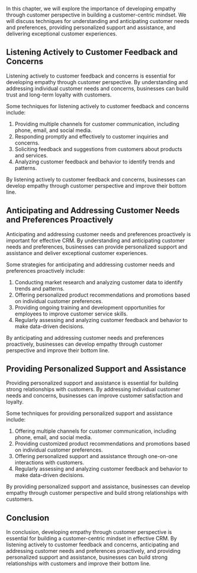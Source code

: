 
In this chapter, we will explore the importance of developing empathy through customer perspective in building a customer-centric mindset. We will discuss techniques for understanding and anticipating customer needs and preferences, providing personalized support and assistance, and delivering exceptional customer experiences.

Listening Actively to Customer Feedback and Concerns
----------------------------------------------------

Listening actively to customer feedback and concerns is essential for developing empathy through customer perspective. By understanding and addressing individual customer needs and concerns, businesses can build trust and long-term loyalty with customers.

Some techniques for listening actively to customer feedback and concerns include:

1. Providing multiple channels for customer communication, including phone, email, and social media.
2. Responding promptly and effectively to customer inquiries and concerns.
3. Soliciting feedback and suggestions from customers about products and services.
4. Analyzing customer feedback and behavior to identify trends and patterns.

By listening actively to customer feedback and concerns, businesses can develop empathy through customer perspective and improve their bottom line.

Anticipating and Addressing Customer Needs and Preferences Proactively
----------------------------------------------------------------------

Anticipating and addressing customer needs and preferences proactively is important for effective CRM. By understanding and anticipating customer needs and preferences, businesses can provide personalized support and assistance and deliver exceptional customer experiences.

Some strategies for anticipating and addressing customer needs and preferences proactively include:

1. Conducting market research and analyzing customer data to identify trends and patterns.
2. Offering personalized product recommendations and promotions based on individual customer preferences.
3. Providing ongoing training and development opportunities for employees to improve customer service skills.
4. Regularly assessing and analyzing customer feedback and behavior to make data-driven decisions.

By anticipating and addressing customer needs and preferences proactively, businesses can develop empathy through customer perspective and improve their bottom line.

Providing Personalized Support and Assistance
---------------------------------------------

Providing personalized support and assistance is essential for building strong relationships with customers. By addressing individual customer needs and concerns, businesses can improve customer satisfaction and loyalty.

Some techniques for providing personalized support and assistance include:

1. Offering multiple channels for customer communication, including phone, email, and social media.
2. Providing customized product recommendations and promotions based on individual customer preferences.
3. Offering personalized support and assistance through one-on-one interactions with customers.
4. Regularly assessing and analyzing customer feedback and behavior to make data-driven decisions.

By providing personalized support and assistance, businesses can develop empathy through customer perspective and build strong relationships with customers.

Conclusion
----------

In conclusion, developing empathy through customer perspective is essential for building a customer-centric mindset in effective CRM. By listening actively to customer feedback and concerns, anticipating and addressing customer needs and preferences proactively, and providing personalized support and assistance, businesses can build strong relationships with customers and improve their bottom line.
